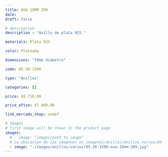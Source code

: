 ```yaml
---
title: AVA 19MM 209
date: 
draft: false

# descripcion
description : "Anillo de plata 925."

materials: Plata 925

color: Plateado

dimensions: "19mm diámetro"

code: 05-30-1598

type: "Anillos"

categories: []

price: $8.710,00

price_eftvo: $7.400,00

link_mercado_shop: undef

# Images
# first image will be shown in the product page
images:
  # - image: "images/path_to_image"
  # La ubicacion de las imagenes es imagenes/Anillos/Anillos.Varios/05-30-1598-ava-19mm-209
  - image: "./images/anillos/varios/05-30-1598-ava-19mm-209.jpg"
---
```

